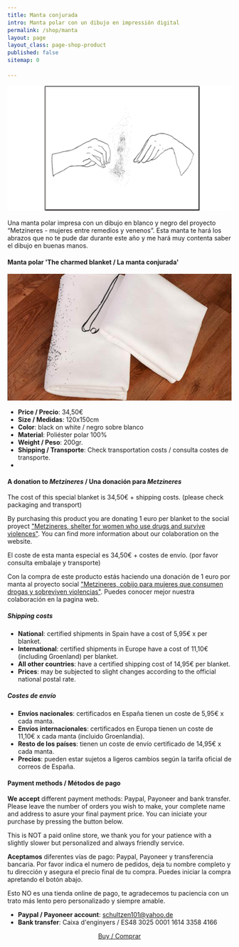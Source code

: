 ```yaml
---
title: Manta conjurada
intro: Manta polar con un dibujo en impressión digital
permalink: /shop/manta
layout: page
layout_class: page-shop-product
published: false
sitemap: 0

---
```


[![producto manta](/media/images/MantaDibujo.jpg)](/shop/manta)

Una manta polar impresa con un dibujo en blanco y negro del proyecto “Metzineres - mujeres entre remedios y venenos”. 
Esta manta te hará los abrazos que no te pude dar durante este año y me hará muy contenta saber el dibujo en buenas manos.

#### Manta polar 'The charmed blanket / La manta conjurada'

[![producto manta](/media/images/MantaDibujo2.jpg)](/shop/manta)

- **Price / Precio**: 34,50€ 
- **Size / Medidas**: 120x150cm
- **Color**: black on white / negro sobre blanco
- **Material**: Poliéster polar 100%
- **Weight / Peso**: 200gr.
- **Shipping / Transporte**: Check transportation costs / consulta costes de transporte.
- 
#### A donation to _Metzineres_ / Una donación para _Metzineres_ 

The cost of this special blanket is 34,50€ + shipping costs. (please check packaging and transport)

By purchasing this product you are donating 1 euro per blanket to the social proyect ["Metzineres, shelter for women who use drugs and survive violences"][metzineres]. You can find more information about our colaboration on the website.

El coste de esta manta especial es 34,50€ + costes de envío. (por favor consulta embalaje y transporte)

Con la compra de este producto estás haciendo una donación de 1 euro por manta al proyecto social ["Metzineres, cobijo para mujeres que consumen drogas y sobreviven violencias"][metzineres]. Puedes conocer mejor nuestra colaboración en la pagina web.

[metzineres]: http://metzineres.net/

##### Shipping costs

- **National**: certified shipments in Spain have a cost of 5,95€ x per blanket.  
- **International**: certified shipments in Europe have a cost of 11,10€ (including Groenland) per blanket.
- **All other countries**: have a certified shipping cost of 14,95€ per blanket.
- **Prices**: may be subjected to slight changes according to the official national postal rate.

##### Costes de envío

- **Envíos nacionales**: certificados en España tienen un coste de 5,95€ x cada manta.
- **Envíos internacionales**: certificados en Europa tienen un coste de 11,10€ x cada manta (incluido Groenlandia).
- **Resto de los países**: tienen un coste de envío certificado de 14,95€ x cada manta.
- **Precios**: pueden estar sujetos a ligeros cambios según la tarifa oficial de correos de España.


#### Payment methods / Métodos de pago

**We accept** different  payment methods: Paypal, Payoneer and bank transfer. Please leave the number of orders you wish to make, your complete name and address to asure your final payment price. You can iniciate your purchase by pressing the button below. 

This is NOT a paid online store, we thank you for your patience with a slightly slower but personalized and always friendly service.

**Aceptamos** diferentes vías de pago: Paypal, Payoneer y transferencia bancaria. Por favor indica el numero de pedidos, deja tu nombre completo y tu dirección y asegura el precio final de tu compra. Puedes iniciar la compra apretando el botón abajo.

Esto NO es una tienda online de pago, te agradecemos tu paciencia con un trato más lento pero personalizado y siempre amable.

- **Paypal / Payoneer account**: schultzen101@yahoo.de
- **Bank transfer**: Caixa d'enginyers / ES48 3025 0001 1614 3358 4166

<p style="text-align:center">
<a href=" mailto:contact@christinaschultz.com?subject=I%20would%20like%20to%20purchase%20a%20charmed%20blanket%20%2F%20Quiero%20comprar%20una%20manta%20conjurada&body=Hi%20Christina!%0D%0A%0D%0AI%20would%20like%20to%20purchase%20a%20charmed%20blanket.%0D%0A%0D%0AThis%20is%20my%20shipping%20address%3A%0D%0AJoana%20Doua%0D%0AEverybodystreet%2011%0D%0A80008%20Everbody%20town%0D%0A%0D%0AAs%20soon%20as%20I%20know%20the%20exact%20price%2C%20I%20will%20transfer%20the%20money%20via%20bank%0D%0Atransfer%20%2Fpaypal%20%2F%20payoneer%0D%0A%0D%0A%3D%3D%3D%3D%3D%3D%3D%3D%3D%3D%3D%3D%3D%3D%3D%3D%3D%3D%3D%3D%3D%3D%3D%3D%3D%3D%3D%3D%3D%0D%0A%0D%0A%C2%A1Hola%20Christina!%0D%0A%0D%0AQuiero%20comprar%20una%20manta%20conjurada.%0D%0A%0D%0AEsta%20es%20mi%20direcci%C3%B3n%20de%20env%C3%ADo%3A%0D%0AJoana%20Doua%0D%0Acalle%2F%20de%20todas%2011%0D%0A80008%20Pueblo%20de%20todas%0D%0A%0D%0ATan%20pronto%20como%20sepa%20el%20precio%20exacto%2C%20transferir%C3%A9%20el%20dinero%20mediante%0D%0Atransferencia%20bancaria%20%2F%20paypal%20%2F%20payoneer%0D%0A" class="btn">Buy / Comprar</a>
</p>
 